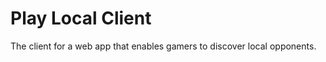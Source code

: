 Play Local Client
=================

The client for a web app that enables gamers to discover local opponents.
